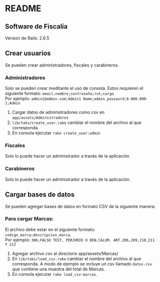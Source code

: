 # README
## Software de Fiscalía
Version de Rails: 2.6.5

## Crear usuarios
Se pueden crear administradores, fiscales y carabineros.

### Administradores
Solo se pueden crear meditante el uso de consola.
Estos requieren el siguiente formato: `email;nombre;contraseña;rut;cargo`\
Por ejemplo: `admin1@admin.com;Admin1 Name;admin_password;0.000.000-1;Admin`

1. Cargar datos de administradores como csv en `app/assets/Administradores`
2. `lib/taks/create_user.rake` cambiar el nombre del archivo al que corresponda. 
3. En consola ejecutar `rake create_user:admin`

### Fiscales
Solo lo puede hacer un administrador a través de la aplicación.

### Carabineros
Solo lo puede hacer un administrador a través de la aplicación.

## Cargar bases de datos
Se pueden agregar bases de datos en formato CSV de la siguiente manera:

### Para cargar Marcas:
El archivo debe estar en el siguiente formato: `codigo_marca;descripcion_marca`.\
Por ejemplo: `306;FALSO TEST, PERJURIO O DEN.CALUM. ART.206,209,210,211 Y 212`

1. Agregar archivo csv al directorio app/assets/Marcas/
2. En `lib/taks/load_csv.rake` cambiar el nombre del archivo al que corresponda. 
A modo de ejemplo se incluye un csv llamado `datos.csv` que contiene una muestra
del total de Marcas.
3. En consola ejecutar `rake load_csv:marcas`.
